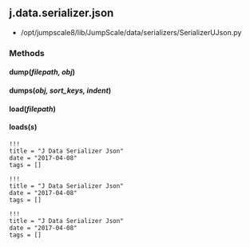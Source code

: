 <!-- toc -->
## j.data.serializer.json

- /opt/jumpscale8/lib/JumpScale/data/serializers/SerializerUJson.py

### Methods

#### dump(*filepath, obj*) 

#### dumps(*obj, sort_keys, indent*) 

#### load(*filepath*) 

#### loads(*s*) 


```
!!!
title = "J Data Serializer Json"
date = "2017-04-08"
tags = []
```

```
!!!
title = "J Data Serializer Json"
date = "2017-04-08"
tags = []
```

```
!!!
title = "J Data Serializer Json"
date = "2017-04-08"
tags = []
```

